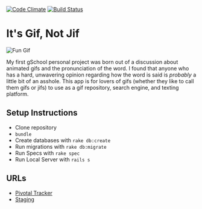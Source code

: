 [![Code Climate](https://codeclimate.com/github/JennyAllar/itsgifnotjif.png)](https://codeclimate.com/github/JennyAllar/itsgifnotjif)
[![Build Status](https://travis-ci.org/JennyAllar/itsgifnotjif.svg?branch=master)](https://travis-ci.org/JennyAllar/itsgifnotjif)
# It's Gif, Not Jif

![Fun Gif](http://media.giphy.com/media/clU6FeI1aTMqI/giphy.gif)

My first gSchool personal project was born out of a discussion about animated gifs and the pronunciation of the word.
I found that anyone who has a hard, unwavering opinion regarding how the word is said is _probably_ a little bit of an
asshole. This app is for lovers of gifs (whether they like to call them gifs or jifs) to use as a gif repository, search
engine, and texting platform.

## Setup Instructions
* Clone repository
* `bundle`
* Create databases with `rake db:create`
* Run migrations with `rake db:migrate`
* Run Specs with `rake spec`
* Run Local Server with `rails s`

## URLs
* [Pivotal Tracker](https://www.pivotaltracker.com/n/projects/1074396 "Pivotal Tracker")
* [Staging](http://still-beach-9461.herokuapp.com/ "It's Gif, Not Jif Staging")